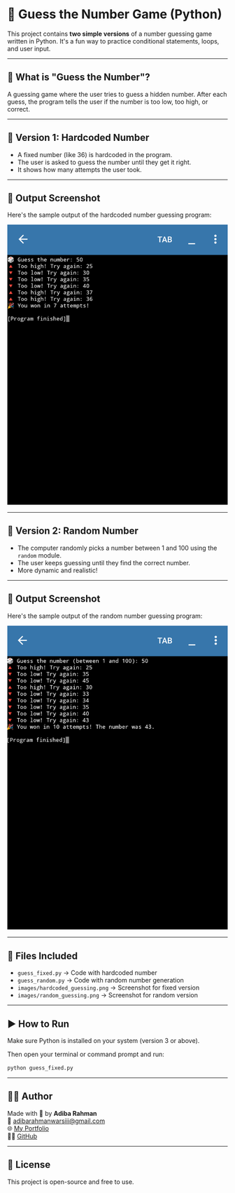 # 🎯 Guess the Number Game (Python)

This project contains **two simple versions** of a number guessing game written in Python. It's a fun way to practice conditional statements, loops, and user input.

---

## 📌 What is "Guess the Number"?

A guessing game where the user tries to guess a hidden number. After each guess, the program tells the user if the number is too low, too high, or correct.

---

## 🔢 Version 1: Hardcoded Number

- A fixed number (like 36) is hardcoded in the program.
- The user is asked to guess the number until they get it right.
- It shows how many attempts the user took.

---

## 📸 Output Screenshot

Here's the sample output of the hardcoded number guessing program:

![Hardcoded Guessing](images/hardcoded_guessing.png)

---

## 🎲 Version 2: Random Number

- The computer randomly picks a number between 1 and 100 using the `random` module.
- The user keeps guessing until they find the correct number.
- More dynamic and realistic!

---

## 📸 Output Screenshot

Here's the sample output of the random number guessing  program:

![Random Guessing](images/random_guessing.png)

---

## 📁 Files Included

- `guess_fixed.py` → Code with hardcoded number
- `guess_random.py` → Code with random number generation
- `images/hardcoded_guessing.png` → Screenshot for fixed version
- `images/random_guessing.png` → Screenshot for random version

---

## ▶️ How to Run

Make sure Python is installed on your system (version 3 or above).

Then open your terminal or command prompt and run:

```bash
python guess_fixed.py
```

---

## 👩‍💻 Author

Made with 💙 by **Adiba Rahman**  
📧 adibarahmanwarsiii@gmail.com  
🌐 [My Portfolio](https://adibaarahman.github.io)  
🐱‍💻 [GitHub](https://github.com/AdibaaRahman)

---

## 📜 License

This project is open-source and free to use.


